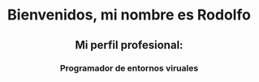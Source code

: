 <h1 align="center">Bienvenidos, mi nombre es Rodolfo</h1>
<h2 align="center">Mi perfil profesional:</h2>
<h3 align="center">Programador de entornos viruales</h3>

<p align="center"> <img src="
